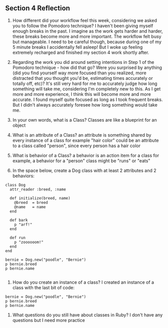 ## Section 4 Reflection

1. How different did your workflow feel this week, considering we asked you to follow the Pomodoro technique?
I haven't been giving myself enough breaks in the past. I imagine as the work gets harder and harder, these breaks become more and more important. The workflow felt busy but manageable. I need to be careful though, because during one of my 5 minute breaks I accidentally fell asleep! But I woke up feeling extremely recharged and finished my section 4 work shortly after.

1. Regarding the work you did around setting intentions in Step 1 of the Pomodoro technique - how did that go? Were you surprised by anything (did you find yourself way more focused than you realized, more distracted that you thought you'd be, estimating times accurately or totally off, etc)?
It's still very hard for me to accurately judge how long something will take me, considering I'm completely new to this. As I get more and more experience, I think this will become more and more accurate. I found myself quite focused as long as I took frequent breaks. But I didn't always accurately foresee how long something would take me.

1. In your own words, what is a Class?
Classes are like a blueprint for an object

1. What is an attribute of a Class?
an attribute is something shared by every instance of a class
for example "hair color" could be an attribute to a class called "person", since every person has a hair color

1. What is behavior of a Class?
a behavior is an action item for a class
for example, a behavior for a "person" class might be "runs" or "eats"

1. In the space below, create a Dog class with at least 2 attributes and 2 behaviors:

```
class Dog
  attr_reader :breed, :name

  def initialize(breed, name)
    @breed  = breed
    @name   = name
  end

  def bark
    p "arf!"
  end

  def run
    p "zoooooom!"
  end
end

bernie = Dog.new("poodle", "Bernie")
p bernie.breed
p bernie.name


```

1. How do you create an instance of a class?
I created an instance of a class with the last bit of code:
```
bernie = Dog.new("poodle", "Bernie")
p bernie.breed
p bernie.name
```

1. What questions do you still have about classes in Ruby?
I don't have any questions but I need more practice
